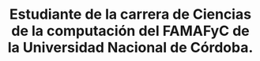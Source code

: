 <h1 align="center">Estudiante de la carrera de Ciencias de la computación del FAMAFyC de la Universidad Nacional de Córdoba.</h1>
